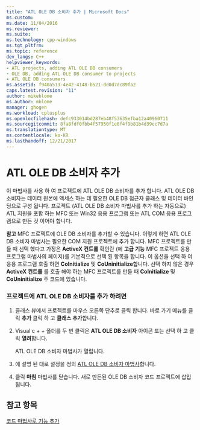 ```yaml
---
title: "ATL OLE DB 소비자 추가 | Microsoft Docs"
ms.custom: 
ms.date: 11/04/2016
ms.reviewer: 
ms.suite: 
ms.technology: cpp-windows
ms.tgt_pltfrm: 
ms.topic: reference
dev_langs: C++
helpviewer_keywords:
- ATL projects, adding ATL OLE DB consumers
- OLE DB, adding ATL OLE DB consumer to projects
- ATL OLE DB consumers
ms.assetid: f940a513-4e42-4148-b521-dd0d7dc89fa2
caps.latest.revision: "11"
author: mikeblome
ms.author: mblome
manager: ghogen
ms.workload: cplusplus
ms.openlocfilehash: defc933014bd287eb48f53635efba12a40960711
ms.sourcegitcommit: 8fa8fdf0fbb4f57950f1e8f4f9b81b4d39ec7d7a
ms.translationtype: MT
ms.contentlocale: ko-KR
ms.lasthandoff: 12/21/2017
---
```

# <a name="adding-an-atl-ole-db-consumer"></a>ATL OLE DB 소비자 추가
이 마법사를 사용 하 여 프로젝트에 ATL OLE DB 소비자를 추가 합니다. ATL OLE DB 소비자는 데이터 원본에 액세스 하는 데 필요한 OLE DB 접근자 클래스 및 데이터 바인딩으로 구성 됩니다. 프로젝트 (ATL OLE DB 소비자 마법사를 추가 하는 자동으로) ATL 지원을 포함 하는 MFC 또는 Win32 응용 프로그램 또는 ATL COM 응용 프로그램으로 만든 것 이어야 합니다.  
  
 **참고** MFC 프로젝트에 OLE DB 소비자를 추가할 수 있습니다. 이렇게 하면 ATL OLE DB 소비자 마법사는 필요한 COM 지원 프로젝트에 추가 합니다. MFC 프로젝트를 만들 때 선택 했다고 가정은 **ActiveX 컨트롤** 확인란 (에 **고급 기능** MFC 프로젝트 응용 프로그램 마법사의 페이지)를 기본적으로 선택 된 항목을 합니다. 이 옵션을 선택 하 여 응용 프로그램 호출 하면 **CoInitialize** 및 **CoUninitialize**합니다. 선택 하지 않은 경우 **ActiveX 컨트롤** 를 호출 해야 하는 MFC 프로젝트를 만들 때 **CoInitialize** 및 **CoUninitialize** 주 코드에 있습니다.  
  
### <a name="to-add-an-atl-ole-db-consumer-to-your-project"></a>프로젝트에 ATL OLE DB 소비자를 추가 하려면  
  
1.  클래스 뷰에서 프로젝트를 마우스 오른쪽 단추로 클릭 합니다. 바로 가기 메뉴를 클릭 **추가** 클릭 하 고 **클래스 추가**합니다.  
  
2.  Visual c + + 폴더를 두 번 클릭은 **ATL OLE DB 소비자** 아이콘 또는 선택 하 고 클릭 **열려**합니다.  
  
     ATL OLE DB 소비자 마법사가 열립니다.  
  
3.  에 설명 된 대로 설정을 정의 [ATL OLE DB 소비자 마법사](../../atl/reference/atl-ole-db-consumer-wizard.md)합니다.  
  
4.  클릭 **마침** 마법사를 닫습니다. 새로 만든된 OLE DB 소비자 코드 프로젝트에 삽입 됩니다.  
  
## <a name="see-also"></a>참고 항목  
 [코드 마법사로 기능 추가](../../ide/adding-functionality-with-code-wizards-cpp.md)

